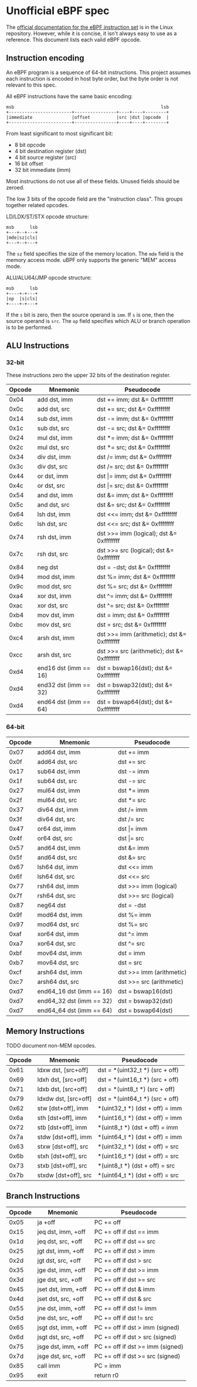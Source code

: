 # Unofficial eBPF spec

The [official documentation for the eBPF instruction set][1] is in the
Linux repository. However, while it is concise, it isn't always easy to
use as a reference. This document lists each valid eBPF opcode.

[1]: https://www.kernel.org/doc/Documentation/networking/filter.txt

## Instruction encoding

An eBPF program is a sequence of 64-bit instructions. This project assumes each
instruction is encoded in host byte order, but the byte order is not relevant
to this spec.

All eBPF instructions have the same basic encoding:

    msb                                                        lsb
    +------------------------+----------------+----+----+--------+
    |immediate               |offset          |src |dst |opcode  |
    +------------------------+----------------+----+----+--------+

From least significant to most significant bit:

 - 8 bit opcode
 - 4 bit destination register (dst)
 - 4 bit source register (src)
 - 16 bit offset
 - 32 bit immediate (imm)

Most instructions do not use all of these fields. Unused fields should be
zeroed.

The low 3 bits of the opcode field are the "instruction class".
This groups together related opcodes.

LD/LDX/ST/STX opcode structure:

    msb      lsb
    +---+--+---+
    |mde|sz|cls|
    +---+--+---+

The `sz` field specifies the size of the memory location. The `mde` field is
the memory access mode. uBPF only supports the generic "MEM" access mode.

ALU/ALU64/JMP opcode structure:

    msb      lsb
    +----+-+---+
    |op  |s|cls|
    +----+-+---+

If the `s` bit is zero, then the source operand is `imm`. If `s` is one, then
the source operand is `src`. The `op` field specifies which ALU or branch
operation is to be performed.

## ALU Instructions

### 32-bit

These instructions zero the upper 32 bits of the destination register.

Opcode | Mnemonic              | Pseudocode
-------|-----------------------|------------------------------
0x04   | add dst, imm          | dst += imm; dst &= 0xffffffff
0x0c   | add dst, src          | dst += src; dst &= 0xffffffff
0x14   | sub dst, imm          | dst -= imm; dst &= 0xffffffff
0x1c   | sub dst, src          | dst -= src; dst &= 0xffffffff
0x24   | mul dst, imm          | dst *= imm; dst &= 0xffffffff
0x2c   | mul dst, src          | dst *= src; dst &= 0xffffffff
0x34   | div dst, imm          | dst /= imm; dst &= 0xffffffff
0x3c   | div dst, src          | dst /= src; dst &= 0xffffffff
0x44   | or dst, imm           | dst \|= imm; dst &= 0xffffffff
0x4c   | or dst, src           | dst \|= src; dst &= 0xffffffff
0x54   | and dst, imm          | dst &= imm; dst &= 0xffffffff
0x5c   | and dst, src          | dst &= src; dst &= 0xffffffff
0x64   | lsh dst, imm          | dst <<= imm; dst &= 0xffffffff
0x6c   | lsh dst, src          | dst <<= src; dst &= 0xffffffff
0x74   | rsh dst, imm          | dst >>= imm (logical); dst &= 0xffffffff
0x7c   | rsh dst, src          | dst >>= src (logical); dst &= 0xffffffff
0x84   | neg dst               | dst = -dst; dst &= 0xffffffff
0x94   | mod dst, imm          | dst %= imm; dst &= 0xffffffff
0x9c   | mod dst, src          | dst %= src; dst &= 0xffffffff
0xa4   | xor dst, imm          | dst ^= imm; dst &= 0xffffffff
0xac   | xor dst, src          | dst ^= src; dst &= 0xffffffff
0xb4   | mov dst, imm          | dst = imm; dst &= 0xffffffff
0xbc   | mov dst, src          | dst = src; dst &= 0xffffffff
0xc4   | arsh dst, imm         | dst >>= imm (arithmetic); dst &= 0xffffffff
0xcc   | arsh dst, src         | dst >>= src (arithmetic); dst &= 0xffffffff
0xd4   | end16 dst (imm == 16) | dst = bswap16(dst); dst &= 0xffffffff
0xd4   | end32 dst (imm == 32) | dst = bswap32(dst); dst &= 0xffffffff
0xd4   | end64 dst (imm == 64) | dst = bswap64(dst); dst &= 0xffffffff

### 64-bit

Opcode | Mnemonic                 | Pseudocode
-------|--------------------------|------------------------------
0x07   | add64 dst, imm           | dst += imm
0x0f   | add64 dst, src           | dst += src
0x17   | sub64 dst, imm           | dst -= imm
0x1f   | sub64 dst, src           | dst -= src
0x27   | mul64 dst, imm           | dst *= imm
0x2f   | mul64 dst, src           | dst *= src
0x37   | div64 dst, imm           | dst /= imm
0x3f   | div64 dst, src           | dst /= src
0x47   | or64 dst, imm            | dst \|= imm
0x4f   | or64 dst, src            | dst \|= src
0x57   | and64 dst, imm           | dst &= imm
0x5f   | and64 dst, src           | dst &= src
0x67   | lsh64 dst, imm           | dst <<= imm
0x6f   | lsh64 dst, src           | dst <<= src
0x77   | rsh64 dst, imm           | dst >>= imm (logical)
0x7f   | rsh64 dst, src           | dst >>= src (logical)
0x87   | neg64 dst                | dst = -dst
0x9f   | mod64 dst, imm           | dst %= imm
0x97   | mod64 dst, src           | dst %= src
0xaf   | xor64 dst, imm           | dst ^= imm
0xa7   | xor64 dst, src           | dst ^= src
0xbf   | mov64 dst, imm           | dst = imm
0xb7   | mov64 dst, src           | dst = src
0xcf   | arsh64 dst, imm          | dst >>= imm (arithmetic)
0xc7   | arsh64 dst, src          | dst >>= src (arithmetic)
0xd7   | end64_16 dst (imm == 16) | dst = bswap16(dst)
0xd7   | end64_32 dst (imm == 32) | dst = bswap32(dst)
0xd7   | end64_64 dst (imm == 64) | dst = bswap64(dst)

## Memory Instructions

TODO document non-MEM opcodes.

Opcode | Mnemonic             | Pseudocode
-------|----------------------|--------------------------------
0x61   | ldxw dst, [src+off]  | dst = *(uint32_t *) (src + off)
0x69   | ldxh dst, [src+off]  | dst = *(uint16_t *) (src + off)
0x71   | ldxb dst, [src+off]  | dst = *(uint8_t *) (src + off)
0x79   | ldxdw dst, [src+off] | dst = *(uint64_t *) (src + off)
0x62   | stw [dst+off], imm   | *(uint32_t *) (dst + off) = imm
0x6a   | sth [dst+off], imm   | *(uint16_t *) (dst + off) = imm
0x72   | stb [dst+off], imm   | *(uint8_t *) (dst + off) = imm
0x7a   | stdw [dst+off], imm  | *(uint64_t *) (dst + off) = imm
0x63   | stxw [dst+off], src  | *(uint32_t *) (dst + off) = src
0x6b   | stxh [dst+off], src  | *(uint16_t *) (dst + off) = src
0x73   | stxb [dst+off], src  | *(uint8_t *) (dst + off) = src
0x7b   | stxdw [dst+off], src | *(uint64_t *) (dst + off) = src

## Branch Instructions

Opcode | Mnemonic            | Pseudocode
-------|---------------------|------------------------
0x05   | ja +off             | PC += off
0x15   | jeq dst, imm, +off  | PC += off if dst == imm
0x1d   | jeq dst, src, +off  | PC += off if dst == src
0x25   | jgt dst, imm, +off  | PC += off if dst > imm
0x2d   | jgt dst, src, +off  | PC += off if dst > src
0x35   | jge dst, imm, +off  | PC += off if dst >= imm
0x3d   | jge dst, src, +off  | PC += off if dst >= src
0x45   | jset dst, imm, +off | PC += off if dst & imm
0x4d   | jset dst, src, +off | PC += off if dst & src
0x55   | jne dst, imm, +off  | PC += off if dst != imm
0x5d   | jne dst, src, +off  | PC += off if dst != src
0x65   | jsgt dst, imm, +off | PC += off if dst > imm (signed)
0x6d   | jsgt dst, src, +off | PC += off if dst > src (signed)
0x75   | jsge dst, imm, +off | PC += off if dst >= imm (signed)
0x7d   | jsge dst, src, +off | PC += off if dst >= src (signed)
0x85   | call imm            | PC = imm
0x95   | exit                | return r0
